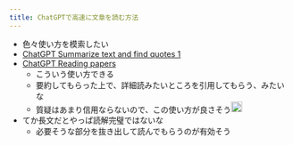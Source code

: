 ```yaml
---
title: ChatGPTで高速に文章を読む方法
---
```


* 色々使い方を模索したい
* [ChatGPT Summarize text and find quotes 1](ChatGPT%20Summarize%20text%20and%20find%20quotes%201.md)
* [ChatGPT Reading papers](ChatGPT%20Reading%20papers.md)
  * こういう使い方できる
  * 要約してもらった上で、詳細読みたいところを引用してもらう、みたいな
  * 質疑はあまり信用ならないので、この使い方が良さそう<img src='https://scrapbox.io/api/pages/blu3mo-public/blu3mo/icon' alt='blu3mo.icon' height="19.5"/>
* てか長文だとやっぱ読解完璧ではないな
  * 必要そうな部分を抜き出して読んでもらうのが有効そう
